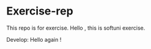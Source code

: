 # Exercise-rep
This repo is for exercise.
Hello , this is softuni exercise.

Develop: Hello again !
